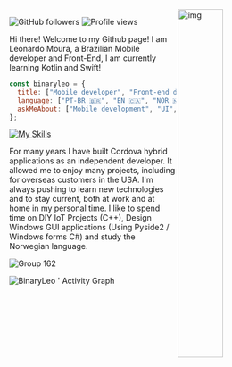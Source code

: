 
<img align="right" alt="img" src="https://user-images.githubusercontent.com/72607039/169917184-a7ca071a-46f8-417d-8037-d73beae94358.png" width="40%" height="auto" />
 

![GitHub followers](https://img.shields.io/github/followers/binaryleo?label=Follow&style=social)
<img src="https://komarev.com/ghpvc/?username=binaryleo&color=008080" alt="Profile views " />


Hi there! Welcome to my Github page! I am Leonardo Moura, a Brazilian Mobile developer and Front-End, I am currently learning Kotlin and Swift!

<div>

```javascript
const binaryleo = {
  title: ["Mobile developer", "Front-end developer"],
  language: ["PT-BR 🇧🇷", "EN 🇨🇦", "NOR 🇳🇴", "FR 🇫🇷"],
  askMeAbout: ["Mobile development", "UI","Figma"],
};

```

[![My Skills](https://skillicons.dev/icons?i=linux,js,react,nodejs,ts,graphql,aws,kotlin,androidstudio,figma,idea,visualstudio,vscode,tailwind,styledcomponents,postgres&perline=8)](https://github.com/BinaryLeo)

For many years I have built Cordova hybrid applications as an independent developer. It allowed me to enjoy many projects, including for overseas customers in the USA.
I'm always pushing to learn new technologies and to stay current, both at work and at home in my personal time. 
I like to spend time on DIY IoT Projects (C++), Design Windows GUI applications (Using Pyside2 / Windows forms C#) and study the Norwegian language.

![Group 162](https://user-images.githubusercontent.com/72607039/192070035-82695d62-ff27-4d6e-a40f-30b089282d92.png)



![BinaryLeo ' Activity Graph](https://activity-graph.herokuapp.com/graph?username=BinaryLeo&custom_title=BinaryLeo%20Contribution%20Graph&theme=react-dark&bg_color=0D1117&hide_border=true&line=7490ac&point=d8dee9)
  
</div>
